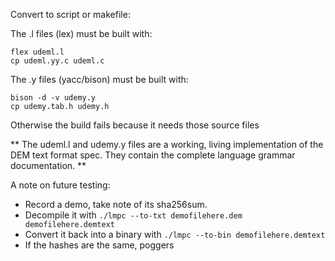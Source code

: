 Convert to script or makefile:


The .l files (lex) must be built with:

```
flex udeml.l
cp udeml.yy.c udeml.c

```

The .y files (yacc/bison) must be built with:
```
bison -d -v udemy.y
cp udemy.tab.h udemy.h

```

Otherwise the build fails because it needs those source files 

** The udeml.l and udemy.y files are a working, living implementation of the DEM text format spec. They contain the complete language grammar documentation. **



A note on future testing:

- Record a demo, take note of its sha256sum.
- Decompile it with `./lmpc --to-txt demofilehere.dem demofilehere.demtext`
- Convert it back into a binary with `./lmpc --to-bin demofilehere.demtext`
- If the hashes are the same, poggers
